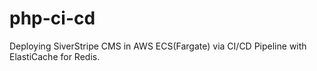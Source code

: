 # php-ci-cd
Deploying SiverStripe CMS in AWS ECS(Fargate) via CI/CD Pipeline with ElastiCache for Redis.
